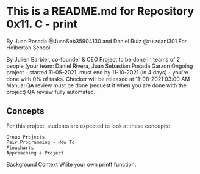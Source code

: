  # This is a README.md for Repository 0x11. C - print
 By
    Juan Posada @JuanSeb35904130
        and
    Daniel Ruiz @ruizdani301
    For Holberton School

   By Julien Barbier, co-founder & CEO
   Project to be done in teams of 2 people (your team: Daniel Rivera, Juan Sebastian Posada Garzon
   Ongoing project - started 11-05-2021, must end by 11-10-2021 (in 4 days) - you're done with 0% of tasks.
	  Checker will be released at 11-08-2021 03:00 AM
	  Manual QA review must be done (request it when you are done with the project)
	  QA review fully automated.

 ## Concepts
  For this project, students are expected to look at these concepts:

    Group Projects
    Pair Programming - How To
    Flowcharts
    Approaching a Project

 Background Context
  Write your own printf function.